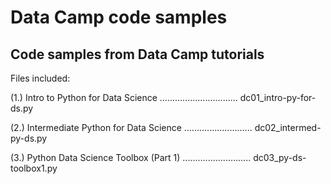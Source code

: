# Data Camp code samples
## Code samples from Data Camp tutorials

Files included:

(1.) Intro to Python for Data Science ............................... dc01_intro-py-for-ds.py

(2.) Intermediate Python for Data Science ........................... dc02_intermed-py-ds.py

(3.) Python Data Science Toolbox (Part 1) ........................... dc03_py-ds-toolbox1.py
